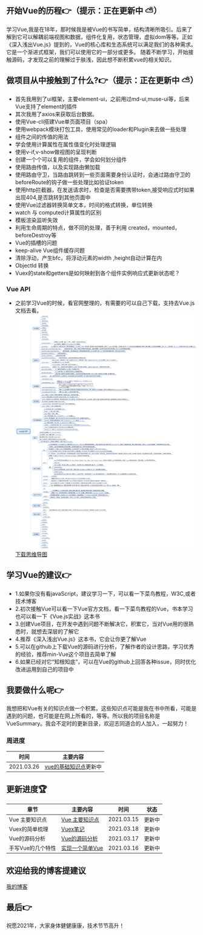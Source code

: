## 开始Vue的历程👉（提示：正在更新中 ⛅）
学习Vue,我是在18年，那时候我是被Vue的书写简单，结构清晰所吸引。后来了解到它可以解耦前端视图和数据，组件化复用，状态管理，虚拟dom等等。正如《深入浅出Vue.js》提到的，Vue的核心库和生态系统可以满足我们的各种需求。它是一个渐进式框架，我们可以使用它的一部分或更多。
随着不断学习，开始接触源码，才发现之前的理解过于肤浅，因此想不断积累vue的相关知识。
## 做项目从中接触到了什么?👉（提示：正在更新中 ⛅）
- 首先我用到了ui框架，主要element-ui，之前用过md-ui,muse-ui等，后来Vue支持了element的插件
- 其次我用了axios来获取后台数据。
- 使用Vue-cli搭建Vue单页面项目（spa）
- 使用webpack模块打包工具，使用常见的loader和Plugin来去做一些处理
- 组件之间的传值的用法
- 学会使用计算属性在属性值变化时处理逻辑
- 使用v-if,v-show做视图的呈现判断
- 创建一个个可以复用的组件，学会如何划分组件
- 使用路由传值，以及实现路由懒加载
- 使用路由守卫，当路由跳转到一些页面需要身份认证时，会通过路由守卫的beforeRoute的钩子做一些处理比如验证token
- 使用http拦截器，在发送请求时，检查是否需要携带token,接受响应式时如果出现404,是否跳转到其他页面中
- 使用Vue过滤器转换简单文本，时间的格式转换，单位转换
- watch 与 computed计算属性的区别
- 模板渲染监听失效
- 利用生命周期的特点，做不同的处理，善于利用 created，mounted，beforeDestroy等
- Vue的插槽的问题
- keep-alive Vue组件缓存问题
- 清除浮动，产生bfc，将浮动元素的width ,height自动计算在内
- ObjectId 转换
- Vuex的state和getters是如何映射到各个组件实例响应式更新状态呢？
### Vue API
- 之前学习Vue的时候，看官网整理的，有需要的可以自己下载，支持去Vue.js文档去看。
![Vue api](./img/Vueapi.png)
[下载思维导图](./Vue.jsAPI.xmind)
## 学习Vue的建议👉
- 1.如果你没有看javaScript，建议学习一下，可以看一下菜鸟教程，W3C,或者技术博客
- 2.初次接触Vue可以看一下Vue官方文档，看一下菜鸟教程的Vue，书本学习也可以看一下《Vue.js实战》这本书
- 3.创建Vue项目，在开发中遇到问题不断解决它，积累它，当对Vue用的很熟悉时，就想去深层的了解它
- 4.推荐《深入浅出Vue.js》这本书，它会让你更了解Vue
- 5.可以在github上下载Vue的源码进行分析，了解作者的设计思路，学习优秀的经验，推荐min-Vue这个项目去简单了解
- 6.如果已经对它“知根知底”，可以在Vue的github上回答各种issue，同时优化改进运用到自己的项目中
## 我要做什么呢👉
我想把和Vue有关的知识点做一个积累。这些知识点可能是我在书中所看，可能是遇到的问题，也可能是在网上所看的，等等。所以我的项目名称是VueSummary。我会不定时的更新目录，欢迎志同道合的人加入，一起努力！
### 周进度
| 时间| 主要内容  |
|  ----  |  ----  |
| 2021.03.26| [vue的基础知识点](./vue/v1.md)更新中|
## 更新进度🏆
| 章节| 主要内容  |时间|状态|
|  ----  |  ----  |  ----  |  ----  |
|Vue 主要知识点|[Vue 主要知识点](./vue/v1.md)|2021.03.15|更新中|
|Vuex的简单梳理|[Vuex笔记](./vuex/vx.md)|2021.03.18|更新中|
|Vue的源码分析|[Vue的源码分析](./vueSouce/vs1.md)|2021.03.17|更新中|
|手写Vue的几个特性|[实现一个简单Vue](./vue/minVue.md)|2021.03.16|更新中|
## 欢迎给我的博客提建议
[我的博客](https://blog.pxbtf.com)
## 最后👉
祝愿2021年，大家身体健健康康，技术节节高升！
